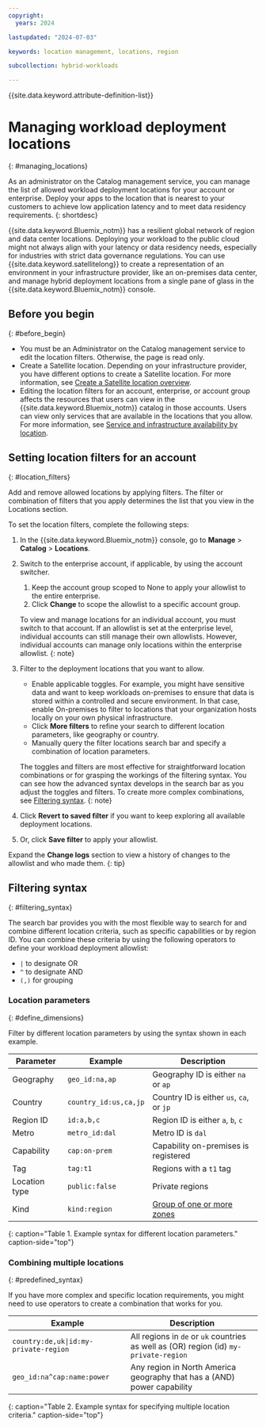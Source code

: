 ```yaml
---
copyright:
  years: 2024

lastupdated: "2024-07-03"

keywords: location management, locations, region

subcollection: hybrid-workloads

---
```


{{site.data.keyword.attribute-definition-list}}


# Managing workload deployment locations
{: #managing_locations}

As an administrator on the Catalog management service, you can manage the list of allowed workload deployment locations for your account or enterprise. Deploy your apps to the location that is nearest to your customers to achieve low application latency and to meet data residency requirements.
{: shortdesc}

{{site.data.keyword.Bluemix_notm}} has a resilient global network of region and data center locations. Deploying your workload to the public cloud might not always align with your latency or data residency needs, especially for industries with strict data governance regulations. You can use {{site.data.keyword.satellitelong}} to create a representation of an environment in your infrastructure provider, like an on-premises data center, and manage hybrid deployment locations from a single pane of glass in the {{site.data.keyword.Bluemix_notm}} console.

## Before you begin
{: #before_begin}

- You must be an Administrator on the Catalog management service to edit the location filters. Otherwise, the page is read only.
- Create a Satellite location. Depending on your infrastructure provider, you have different options to create a Satellite location. For more information, see [Create a Satellite location overview](/docs/satellite?topic=satellite-locations).
- Editing the location filters for an account, enterprise, or account group affects the resources that users can view in the {{site.data.keyword.Bluemix_notm}} catalog in those accounts. Users can view only services that are available in the locations that you allow. For more information, see [Service and infrastructure availability by location](/docs/overview?topic=overview-services_region).

## Setting location filters for an account
{: #location_filters}

Add and remove allowed locations by applying filters. The filter or combination of filters that you apply determines the list that you view in the Locations section.

To set the location filters, complete the following steps:

1. In the {{site.data.keyword.Bluemix_notm}} console, go to **Manage** > **Catalog** > **Locations**.
1. Switch to the enterprise account, if applicable, by using the account switcher.
   1. Keep the account group scoped to None to apply your allowlist to the entire enterprise.
   1. Click **Change** to scope the allowlist to a specific account group.

   To view and manage locations for an individual account, you must switch to that account. If an allowlist is set at the enterprise level, individual accounts can still manage their own allowlists. However, individual accounts can manage only locations within the enterprise allowlist.
   {: note}

1. Filter to the deployment locations that you want to allow.
   * Enable applicable toggles. For example, you might have sensitive data and want to keep workloads on-premises to ensure that data is stored within a controlled and secure environment. In that case, enable On-premises to filter to locations that your organization hosts locally on your own physical infrastructure.
   * Click **More filters** to refine your search to different location parameters, like geography or country.
   * Manually query the filter locations search bar and specify a combination of location parameters.

   The toggles and filters are most effective for straightforward location combinations or for grasping the workings of the filtering syntax. You can see how the advanced syntax develops in the search bar as you adjust the toggles and filters. To create more complex combinations, see [Filtering syntax](/docs-draft/hybrid-workloads?topic=hybrid-workloads-managing_locations#filtering_syntax).
   {: note}

1. Click **Revert to saved filter** if you want to keep exploring all available deployment locations.
1. Or, click **Save filter** to apply your allowlist.

Expand the **Change logs** section to view a history of changes to the allowlist and who made them.
{: tip}

## Filtering syntax
{: #filtering_syntax}

The search bar provides you with the most flexible way to search for and combine different location criteria, such as specific capabilities or by region ID. You can combine these criteria by using the following operators to define your workload deployment allowlist:
* `|` to designate OR
* `^` to designate AND
* `(,)` for grouping

### Location parameters
{: #define_dimensions}

Filter by different location parameters by using the syntax shown in each example.

| Parameter                          | Example                          | Description                                    |
|------------------------------------|----------------------------------|------------------------------------------------|
| Geography                          | `geo_id:na,ap`                   | Geography ID is either `na` or `ap`            |
| Country                            | `country_id:us,ca,jp`            | Country ID is either `us`, `ca`, or `jp`       |
| Region ID                          | `id:a,b,c`                       | Region ID is either `a`, `b`, `c`              |
| Metro                              | `metro_id:dal`                   | Metro ID is `dal`                              |
| Capability                         | `cap:on-prem`                    | Capability on-premises is registered               |
| Tag                                | `tag:t1`                         | Regions with a `t1` tag                        |
| Location type                      | `public:false`                   | Private regions                                |
| Kind                               | `kind:region`                    | [Group of one or more zones](/docs/overview?topic=overview-locations#table-mzr)|
{: caption="Table 1. Example syntax for different location parameters." caption-side="top"}

### Combining multiple locations
{: #predefined_syntax}

If you have more complex and specific location requirements, you might need to use operators to create a combination that works for you.

| Example                  | Description                                                             |
|--------------------------|-------------------------------------------------------------------------|
| `country:de,uk\|id:my-private-region`    | All regions in `de` or `uk` countries as well as (OR) region (id) `my-private-region`|
| `geo_id:na^cap:name:power` | Any region in North America geography that has a (AND) power capability |
{: caption="Table 2. Example syntax for specifying multiple location criteria." caption-side="top"}


